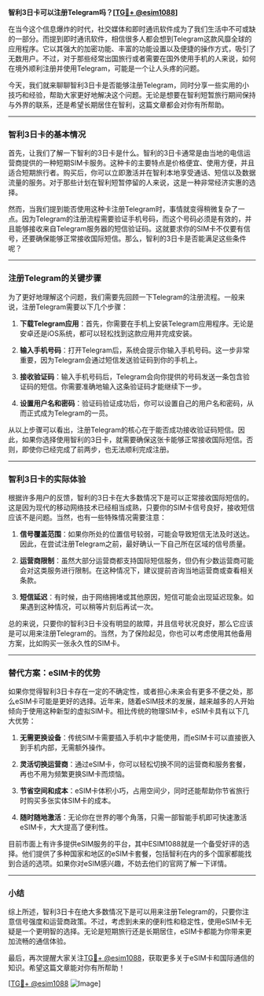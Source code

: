 **智利3日卡可以注册Telegram吗？[[TG💪+ @esim1088](https://t.me/s/esim1088)]**

在当今这个信息爆炸的时代，社交媒体和即时通讯软件成为了我们生活中不可或缺的一部分。而提到即时通讯软件，相信很多人都会想到Telegram这款风靡全球的应用程序。它以其强大的加密功能、丰富的功能设置以及便捷的操作方式，吸引了无数用户。不过，对于那些经常出国旅行或者需要在国外使用手机的人来说，如何在境外顺利注册并使用Telegram，可能是一个让人头疼的问题。

今天，我们就来聊聊智利3日卡是否能够注册Telegram，同时分享一些实用的小技巧和经验，帮助大家更好地解决这个问题。无论是想要在智利短暂旅行期间保持与外界的联系，还是希望长期居住在智利，这篇文章都会对你有所帮助。

---

### 智利3日卡的基本情况

首先，让我们了解一下智利的3日卡是什么。智利的3日卡通常是由当地的电信运营商提供的一种短期SIM卡服务。这种卡的主要特点是价格便宜、使用方便，并且适合短期旅行者。购买后，你可以立即激活并在智利本地享受通话、短信以及数据流量的服务。对于那些计划在智利短暂停留的人来说，这是一种非常经济实惠的选择。

然而，当我们提到能否使用这种卡注册Telegram时，事情就变得稍微复杂了一点。因为Telegram的注册流程需要验证手机号码，而这个号码必须是有效的，并且能够接收来自Telegram服务器的短信验证码。这就要求你的SIM卡不仅要有信号，还要确保能够正常接收国际短信。那么，智利的3日卡是否能满足这些条件呢？

---

### 注册Telegram的关键步骤

为了更好地理解这个问题，我们需要先回顾一下Telegram的注册流程。一般来说，注册Telegram需要以下几个步骤：

1. **下载Telegram应用**：首先，你需要在手机上安装Telegram应用程序。无论是安卓还是iOS系统，都可以轻松找到这款应用并完成安装。
   
2. **输入手机号码**：打开Telegram后，系统会提示你输入手机号码。这一步非常重要，因为Telegram会通过短信发送验证码到你的手机上。

3. **接收验证码**：输入手机号码后，Telegram会向你提供的号码发送一条包含验证码的短信。你需要准确地输入这条验证码才能继续下一步。

4. **设置用户名和密码**：验证码验证成功后，你可以设置自己的用户名和密码，从而正式成为Telegram的一员。

从以上步骤可以看出，注册Telegram的核心在于能否成功接收验证码短信。因此，如果你选择使用智利的3日卡，就需要确保这张卡能够正常接收国际短信。否则，即使你已经完成了前两步，也无法顺利完成注册。

---

### 智利3日卡的实际体验

根据许多用户的反馈，智利的3日卡在大多数情况下是可以正常接收国际短信的。这是因为现代的移动网络技术已经相当成熟，只要你的SIM卡信号良好，接收短信应该不是问题。当然，也有一些特殊情况需要注意：

1. **信号覆盖范围**：如果你所处的位置信号较弱，可能会导致短信无法及时送达。因此，在尝试注册Telegram之前，最好确认一下自己所在区域的信号质量。

2. **运营商限制**：虽然大部分运营商都支持国际短信服务，但仍有少数运营商可能会对这类服务进行限制。在这种情况下，建议提前咨询当地运营商或查看相关条款。

3. **短信延迟**：有时候，由于网络拥堵或其他原因，短信可能会出现延迟现象。如果遇到这种情况，可以稍等片刻后再试一次。

总的来说，只要你的智利3日卡没有明显的故障，并且信号状况良好，那么它应该是可以用来注册Telegram的。当然，为了保险起见，你也可以考虑使用其他备用方案，比如购买一张永久性的SIM卡。

---

### 替代方案：eSIM卡的优势

如果你觉得智利3日卡存在一定的不确定性，或者担心未来会有更多不便之处，那么eSIM卡可能是更好的选择。近年来，随着eSIM技术的发展，越来越多的人开始倾向于使用这种新型的虚拟SIM卡。相比传统的物理SIM卡，eSIM卡具有以下几大优势：

1. **无需更换设备**：传统SIM卡需要插入手机中才能使用，而eSIM卡可以直接嵌入到手机内部，无需额外操作。

2. **灵活切换运营商**：通过eSIM卡，你可以轻松切换不同的运营商和服务套餐，再也不用为频繁更换SIM卡而烦恼。

3. **节省空间和成本**：eSIM卡体积小巧，占用空间少，同时还能帮助你节省旅行时购买多张实体SIM卡的成本。

4. **随时随地激活**：无论你在世界的哪个角落，只需一部智能手机即可快速激活eSIM卡，大大提高了便利性。

目前市面上有许多提供eSIM服务的平台，其中ESIM1088就是一个备受好评的选择。他们提供了多种国家和地区的eSIM卡套餐，包括智利在内的多个国家都能找到合适的选项。如果你对eSIM感兴趣，不妨去他们的官网了解一下详情。

---

### 小结

综上所述，智利3日卡在绝大多数情况下是可以用来注册Telegram的，只要你注意信号强度和运营商政策。不过，考虑到未来的便利性和稳定性，使用eSIM卡无疑是一个更明智的选择。无论是短期旅行还是长期居住，eSIM卡都能为你带来更加流畅的通信体验。

最后，再次提醒大家关注[TG💪+ @esim1088](https://t.me/s/esim1088)，获取更多关于eSIM卡和国际通信的知识。希望这篇文章能对你有所帮助！

[[TG💪+ @esim1088](https://t.me/s/esim1088) ![Image](https://i.postimg.cc/4NQfJmqS/Snipaste-2025-05-13-00-14-12.png)]